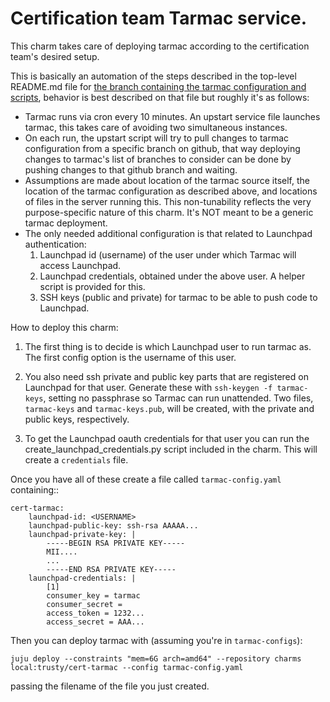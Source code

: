 Certification team Tarmac service.
==================================

This charm takes care of deploying tarmac according to the certification team's
desired setup.

This is basically an automation of the steps described in the top-level
README.md file for [the branch containing the tarmac configuration and
scripts][1], behavior is best described on that file but roughly it's as
follows:

- Tarmac runs via cron every 10 minutes. An upstart service file launches
  tarmac, this takes care of avoiding two simultaneous instances.
- On each run, the upstart script will try to pull changes to tarmac
  configuration from a specific branch on github, that way deploying changes to
  tarmac's list of branches to consider can be done by pushing changes to that
  github branch and waiting.
- Assumptions are made about location of the tarmac source itself, the location
  of the tarmac configuration as described above, and locations of files in the
  server running this. This non-tunability reflects the very purpose-specific
  nature of this charm. It's NOT meant to be a generic tarmac deployment.
- The only needed additional configuration is that related to Launchpad
  authentication:
    1. Launchpad id (username) of the user under which Tarmac will access
      Launchpad.
    2. Launchpad credentials, obtained under the above user. A helper script is
      provided for this.
    3. SSH keys (public and private) for tarmac to be able to push code to
      Launchpad.

How to deploy this charm:

1. The first thing is to decide is which Launchpad user to run tarmac as. The
   first config option is the username of this user.

2. You also need ssh private and public key parts that are registered on
   Launchpad for that user. Generate these with `ssh-keygen -f tarmac-keys`,
   setting no passphrase so Tarmac can run unattended. Two files, `tarmac-keys`
   and `tarmac-keys.pub`, will be created, with the private and public keys,
   respectively.

3. To get the Launchpad oauth credentials for that user you can run the
   create_launchpad_credentials.py script included in the charm. This will
   create a `credentials` file.

Once you have all of these create a file called `tarmac-config.yaml`
containing::

    cert-tarmac:
        launchpad-id: <USERNAME>
        launchpad-public-key: ssh-rsa AAAAA...
        launchpad-private-key: |
            -----BEGIN RSA PRIVATE KEY-----
            MII....
            ...
            -----END RSA PRIVATE KEY-----
        launchpad-credentials: |
            [1]
            consumer_key = tarmac
            consumer_secret =
            access_token = 1232...
            access_secret = AAA...

Then you can deploy tarmac with (assuming you're in `tarmac-configs`):

    juju deploy --constraints "mem=6G arch=amd64" --repository charms local:trusty/cert-tarmac --config tarmac-config.yaml

passing the filename of the file you just created.

[1]: https://github.com/checkbox/tarmac-configs
